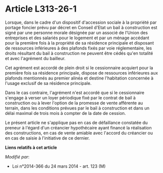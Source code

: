 # Article L313-26-1

Lorsque, dans le cadre d'un dispositif d'accession sociale à la propriété par portage foncier prévu par décret en Conseil
d'Etat un bail à construction est signé par une personne morale désignée par un associé de l'Union des entreprises et des
salariés pour le logement et par un ménage accédant pour la première fois à la propriété de sa résidence principale et
disposant de ressources inférieures à des plafonds fixés par voie réglementaire, les droits résultant du bail à construction
ne peuvent être cédés qu'en totalité et avec l'agrément du bailleur. 

Cet agrément est accordé de plein droit si le cessionnaire acquiert pour la première fois sa résidence principale, dispose de
ressources inférieures aux plafonds mentionnés au premier alinéa et destine l'habitation concernée à l'usage exclusif de sa
résidence principale. 

Dans le cas contraire, l'agrément n'est accordé que si le cessionnaire s'engage à verser un loyer périodique fixé par le
contrat de bail à construction ou à lever l'option de la promesse de vente afférente au terrain, dans les conditions prévues
par le bail à construction et dans un délai maximal de trois mois à compter de la date de cession. 

Le présent article ne s'applique pas en cas de défaillance constatée du preneur à l'égard d'un créancier hypothécaire ayant
financé la réalisation des constructions, en cas de vente amiable avec l'accord du créancier ou en cas de saisie à
l'initiative de ce dernier.

**Liens relatifs à cet article**

_Modifié par_:

  - Loi n°2014-366 du 24 mars 2014 - art. 123 (M)
